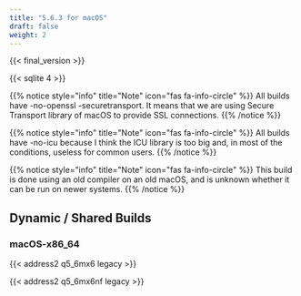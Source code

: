 ```yaml
---
title: "5.6.3 for macOS"
draft: false
weight: 2
---
```


{{< final_version >}}

{{< sqlite 4 >}}

{{% notice style="info" title="Note"  icon="fas fa-info-circle" %}}
All builds have -no-openssl -securetransport. It means that we are using Secure Transport library of macOS to provide SSL connections.
{{% /notice %}}

{{% notice style="info" title="Note"  icon="fas fa-info-circle" %}}
All builds have -no-icu because I think the ICU library is too big and, in most of the conditions, useless for common users.
{{% /notice %}}

{{% notice style="info" title="Note"  icon="fas fa-info-circle" %}}
This build is done using an old compiler on an old macOS, and is unknown whether it can be run on newer systems.
{{% /notice %}}

## Dynamic / Shared Builds

### macOS-x86_64

{{< address2 q5_6mx6 legacy >}}

{{< address2 q5_6mx6nf legacy >}}
